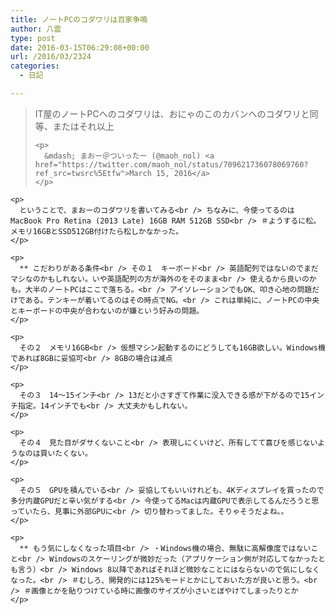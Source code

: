```yaml
---
title: ノートPCのコダワリは百家争鳴
author: 八雲
type: post
date: 2016-03-15T06:29:08+00:00
url: /2016/03/2324
categories:
  - 日記

---
```

<div class="embed-container">
  <blockquote class="twitter-tweet" data-width="550">
    <p lang="ja" dir="ltr">
      IT屋のノートPCへのコダワリは、おにゃのこのカバンへのコダワリと同等、またはそれ以上
    </p>
    
    <p>
      &mdash; まおー＠ついったー (@maoh_nol) <a href="https://twitter.com/maoh_nol/status/709621736078069760?ref_src=twsrc%5Etfw">March 15, 2016</a>
    </p>
  </blockquote>
  
  <p>
    </div> 
    
    <p>
      ということで、まおーのコダワリを書いてみる<br /> ちなみに、今使ってるのはMacBook Pro Retina (2013 Late) 16GB RAM 512GB SSD<br /> ＃ようするに松。メモリ16GBとSSD512GB付けたら松しかなかった。
    </p>
    
    <p>
      ** こだわりがある条件<br /> その１　キーボード<br /> 英語配列ではないのでまだマシなのかもしれない。いや英語配列の方が海外のをそのまま<br /> 使えるから良いのかも。大半のノートPCはここで落ちる。<br /> アイソレーションでもOK、叩き心地の問題だけである。テンキーが着いてるのはその時点でNG。<br /> これは単純に、ノートPCの中央とキーボードの中央が合わないのが嫌という好みの問題。
    </p>
    
    <p>
      その２　メモリ16GB<br /> 仮想マシン起動するのにどうしても16GB欲しい。Windows機であれば8GBに妥協可<br /> 8GBの場合は減点
    </p>
    
    <p>
      その３　14〜15インチ<br /> 13だと小さすぎて作業に没入できる感が下がるので15インチ指定。14インチでも<br /> 大丈夫かもしれない。
    </p>
    
    <p>
      その４　見た目がダサくないこと<br /> 表現しにくいけど、所有してて喜びを感じないようなのは買いたくない。
    </p>
    
    <p>
      その５　GPUを積んでいる<br /> 妥協してもいいけれども、4Kディスプレイを買ったので多分内蔵GPUだと辛い気がする<br /> 今使ってるMacは内蔵GPUで表示してるんだろうと思っていたら、見事に外部GPUに<br /> 切り替わってました。そりゃそうだよね。。
    </p>
    
    <p>
      ** もう気にしなくなった項目<br /> ・Windows機の場合、無駄に高解像度ではないこと<br /> Windowsのスケーリングが微妙だった（アプリケーション側が対応してなかったとも言う）<br /> Windows 8以降であればそれほど微妙なことにはならないので気にしなくなった。<br /> ＃むしろ、開発的には125%モードとかにしておいた方が良いと思う。<br /> ＃画像とかを貼りつけている時に画像のサイズが小さいとぼやけてしまったりとか
    </p>